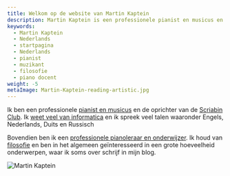 ```yaml
---
title: Welkom op de website van Martin Kaptein
description: Martin Kaptein is een professionele pianist en musicus en de oprichter van de Scriabin Club. Martin is een professionele pianoleraar en onderwijzer. Martin spreekt veel talen en heeft veel ervaring op het gebied van informatica.
keywords:
  - Martin Kaptein
  - Nederlands
  - startpagina
  - Nederlands
  - pianist
  - muzikant
  - filosofie
  - piano docent
weight: -5
metaImage: Martin-Kaptein-reading-artistic.jpg
---
```


Ik ben een professionele [pianist en musicus](/nl/muziek/) en de oprichter van de [Scriabin Club](https://scriabinclub.com/nl/). Ik [weet veel van informatica](/nl/technologie/) en ik spreek veel talen waaronder Engels, Nederlands, Duits en Russisch

Bovendien ben ik een [professionele pianoleraar en onderwijzer](/nl/piano-lessen/).
Ik houd van [filosofie](/tao/) en ben in het algemeen geïnteresseerd in een grote hoeveelheid onderwerpen, waar ik soms over schrijf in mijn blog.

![Martin Kaptein](Martin-Kaptein-reading-artistic.jpg)
